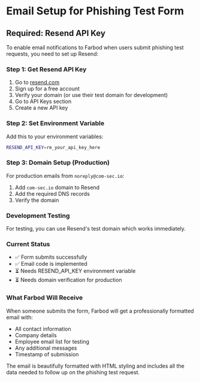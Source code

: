 # Email Setup for Phishing Test Form

## Required: Resend API Key

To enable email notifications to Farbod when users submit phishing test requests, you need to set up Resend:

### Step 1: Get Resend API Key

1. Go to [resend.com](https://resend.com)
2. Sign up for a free account
3. Verify your domain (or use their test domain for development)
4. Go to API Keys section
5. Create a new API key

### Step 2: Set Environment Variable

Add this to your environment variables:

```bash
RESEND_API_KEY=re_your_api_key_here
```

### Step 3: Domain Setup (Production)

For production emails from `noreply@com-sec.io`:

1. Add `com-sec.io` domain to Resend
2. Add the required DNS records
3. Verify the domain

### Development Testing

For testing, you can use Resend's test domain which works immediately.

### Current Status

- ✅ Form submits successfully
- ✅ Email code is implemented
- ⏳ Needs RESEND_API_KEY environment variable
- ⏳ Needs domain verification for production

### What Farbod Will Receive

When someone submits the form, Farbod will get a professionally formatted email with:

- All contact information
- Company details
- Employee email list for testing
- Any additional messages
- Timestamp of submission

The email is beautifully formatted with HTML styling and includes all the data needed to follow up on the phishing test request.
